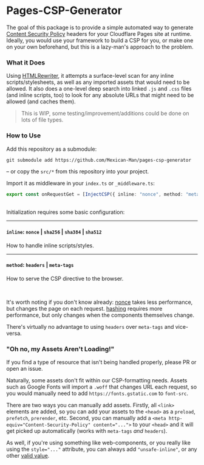 # Pages-CSP-Generator
The goal of this package is to provide a simple automated way to generate [Content Security Policy](https://content-security-policy.com/) headers for your Cloudflare Pages site at runtime. Ideally, you would use your framework to build a CSP for you, or make one on your own beforehand, but this is a lazy-man's approach to the problem.

### What it Does
Using [HTMLRewriter](https://developers.cloudflare.com/workers/runtime-apis/html-rewriter), it attempts a surface-level scan for any inline scripts/stylesheets, as well as any imported assets that would need to be allowed.
It also does a one-level deep search into linked `.js` and `.css` files (and inline scripts, too)  to look for any absolute URLs that might need to be allowed (and caches them). 

> This is WIP, some testing/improvement/additions could be done on lots of file types.

### How to Use
Add this repository as a submodule:
```
git submodule add https://github.com/Mexican-Man/pages-csp-generator
```
– or copy the `src/*` from this repository into your project.

Import it as middleware in your `index.ts` or `_middleware.ts`:
```ts
export const onRequestGet = [InjectCSP({ inline: "nonce", method: "meta-tags" })];
```
<br />
Initialization requires some basic configuration:

<hr />

#### `inline`: `nonce` |  `sha256` | `sha384` | `sha512`
How to handle inline scripts/styles.

<hr />

#### `method`: `headers` | `meta-tags`
How to serve the CSP directive to the browser.

<br />

It's worth noting if you don't know already: [nonce](https://content-security-policy.com/nonce/) takes less performance, but changes the page on each request. [hashing](https://content-security-policy.com/hash/) requires more performance, but only changes when the components themselves change.

There's virtually no advantage to using `headers` over `meta-tags` and vice-versa.

### "Oh no, my Assets Aren't Loading!"
If you find a type of resource that isn't being handled properly, please PR or open an issue.

Naturally, some assets don't fit within our CSP-formatting needs. Assets such as Google Fonts will import a `.woff` that changes URL each request, so you would manually need to add `https://fonts.gstatic.com` to `font-src`.

There are two ways you can manually add assets. Firstly, all `<link>` elements are added, so you can add your assets to the `<head>` as a `preload`, `prefetch`, `prerender`, etc. Second, you can manually add a `<meta http-equiv="Content-Security-Policy" content="...">` to your `<head>` and it will get picked up automatically (works with `meta-tags` *and* `headers`).

As well, if you're using something like web-components, or you really like using the `style="..."` attribute, you can always add `"unsafe-inline"`, or any other [valid value](https://content-security-policy.com/#source_list).
